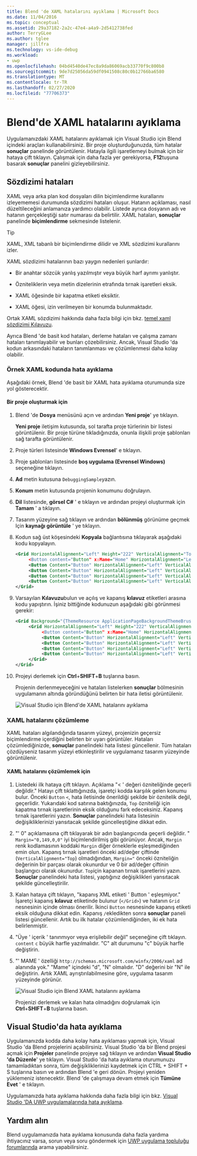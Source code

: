 ```yaml
---
title: Blend 'de XAML hatalarını ayıklama | Microsoft Docs
ms.date: 11/04/2016
ms.topic: conceptual
ms.assetid: 29a37182-2a2c-47e4-a4a9-2d5412738fed
author: TerryGLee
ms.author: tglee
manager: jillfra
ms.technology: vs-ide-debug
ms.workload:
- uwp
ms.openlocfilehash: 04bd4540de47ec8a9da86069acb33770f9c800b8
ms.sourcegitcommit: 9de7d25056da59df0941508c80c0b12766ba6580
ms.translationtype: MT
ms.contentlocale: tr-TR
ms.lasthandoff: 02/27/2020
ms.locfileid: "77706373"
---
```

# <a name="debug-xaml-in-blend"></a>Blend'de XAML hatalarını ayıklama

Uygulamanızdaki XAML hatalarını ayıklamak için Visual Studio için Blend içindeki araçları kullanabilirsiniz. Bir proje oluşturduğunuzda, tüm hatalar **sonuçlar** panelinde görüntülenir. Hatayla ilgili işaretlemeyi bulmak için bir hataya çift tıklayın. Çalışmak için daha fazla yer gerekiyorsa, **F12**tuşuna basarak **sonuçlar** panelini gizleyebilirsiniz.

## <a name="syntax-errors"></a>Sözdizimi hataları

XAML veya arka plan kod dosyaları dilin biçimlendirme kurallarını izleyememesi durumunda sözdizimi hataları oluşur. Hatanın açıklaması, nasıl düzeltileceğini anlamanıza yardımcı olabilir. Listede ayrıca dosyanın adı ve hatanın gerçekleştiği satır numarası da belirtilir. XAML hataları, **sonuçlar** panelinde **biçimlendirme** sekmesinde listelenir.

> [!TIP]
> XAML, XML tabanlı bir biçimlendirme dilidir ve XML sözdizimi kurallarını izler.

XAML sözdizimi hatalarının bazı yaygın nedenleri şunlardır:

- Bir anahtar sözcük yanlış yazılmıştır veya büyük harf ayrımı yanlıştır.

- Özniteliklerin veya metin dizelerinin etrafında tırnak işaretleri eksik.

- XAML öğesinde bir kapatma etiketi eksiktir.

- XAML öğesi, izin verilmeyen bir konumda bulunmaktadır.

Ortak XAML sözdizimi hakkında daha fazla bilgi için bkz. [temel xaml sözdizimi Kılavuzu](/windows/uwp/xaml-platform/xaml-syntax-guide).

Ayrıca Blend 'de basit kod hataları, derleme hataları ve çalışma zamanı hataları tanımlayabilir ve bunları çözebilirsiniz. Ancak, Visual Studio 'da kodun arkasındaki hataların tanımlanması ve çözümlenmesi daha kolay olabilir.

### <a name="debugging-sample-xaml-code"></a>Örnek XAML kodunda hata ayıklama

Aşağıdaki örnek, Blend 'de basit bir XAML hata ayıklama oturumunda size yol gösterecektir.

#### <a name="to-create-a-project"></a>Bir proje oluşturmak için

1. Blend 'de **Dosya** menüsünü açın ve ardından **Yeni proje**' ye tıklayın.

    **Yeni proje** iletişim kutusunda, sol tarafta proje türlerinin bir listesi görüntülenir. Bir proje türüne tıkladığınızda, onunla ilişkili proje şablonları sağ tarafta görüntülenir.

2. Proje türleri listesinde **Windows Evrensel**' e tıklayın.

3. Proje şablonları listesinde **boş uygulama (Evrensel Windows)** seçeneğine tıklayın.

4. **Ad** metin kutusuna `DebuggingSample`yazın.

5. **Konum** metin kutusunda projenin konumunu doğrulayın.

6. **Dil** listesinde, **görsel C#** ' e tıklayın ve ardından projeyi oluşturmak için **Tamam** ' a tıklayın.

7. Tasarım yüzeyine sağ tıklayın ve ardından **bölünmüş** görünüme geçmek Için **kaynağı görüntüle** ' ye tıklayın.

8. Kodun sağ üst köşesindeki **Kopyala** bağlantısına tıklayarak aşağıdaki kodu kopyalayın.

   ```xml
   <Grid HorizontalAlignment="Left" Height="222" VerticalAlignment="Top>
        <Button content="Button" x:Mame="Home" HorizontalAlignment="Left" VerticalAlignment="Top"/>
        <Button Content="Button" HorizontalAlignment="Left" VerticalAlignment="Top" Margin="0,38,0,0">
        <Button Content="Button" HorizontalAlignment="Left" VerticalAlignment="Top" Margin="0,75,0,0"/>
        <Button Content="Button" HorizontalAlignment="Left" VerticalAlignment="Top" Margin="0,112,0,0"/>
        <Button Content="Button" HorizontalAlignment="Left" VerticalAlignment="Top Margin="0,149,0,0"/>
   </Grid>
   ```

9. Varsayılan **Kılavuzu**bulun ve açılış ve kapanış **kılavuz** etiketleri arasına kodu yapıştırın. İşiniz bittiğinde kodunuzun aşağıdaki gibi görünmesi gerekir:

    ```xml
    <Grid Background="{ThemeResource ApplicationPageBackgroundThemeBrush}">
         <Grid HorizontalAlignment="Left" Height="222" VerticalAlignment="Top>
              <Button content="Button" x:Mame="Home" HorizontalAlignment="Left" VerticalAlignment="Top"/>
              <Button Content="Button" HorizontalAlignment="Left" VerticalAlignment="Top" Margin="0,38,0,0">
              <Button Content="Button" HorizontalAlignment="Left" VerticalAlignment="Top" Margin="0,75,0,0"/>
              <Button Content="Button" HorizontalAlignment="Left" VerticalAlignment="Top" Margin="0,112,0,0"/>
              <Button Content="Button" HorizontalAlignment="Left" VerticalAlignment="Top Margin="0,149,0,0"/>
         </Grid>
    </Grid>
    ```

10. Projeyi derlemek için **Ctrl**+**SHIFT**+**B** tuşlarına basın.

    Projenin derlenmeyeceğini ve hataları listelerken **sonuçlar** bölmesinin uygulamanın altında göründüğünü belirten bir hata iletisi görüntülenir.

    ![Visual Studio için Blend'de XAML hatalarını ayıklama](../debugger/media/blend_debugxaml_xaml.png "blend_debugXAML_XAML")

### <a name="resolve-xaml-errors"></a>XAML hatalarını çözümleme

XAML hataları algılandığında tasarım yüzeyi, projenizin geçersiz biçimlendirme içerdiğini belirten bir uyarı görüntüler. Hataları çözümlediğinizde, **sonuçlar** panelindeki hata listesi güncellenir. Tüm hataları çözdüyseniz tasarım yüzeyi etkinleştirilir ve uygulamanız tasarım yüzeyinde görüntülenir.

#### <a name="to-resolve-the-xaml-errors"></a>XAML hatalarını çözümlemek için

1. Listedeki ilk hataya çift tıklayın. Açıklama "< ' değeri özniteliğinde geçerli değildir." Hatayı çift tıklattığınızda, işaretçi kodda karşılık gelen konumu bulur. Önceki `Button` `<`, hata iletisinde önerildiği şekilde bir öznitelik değil, geçerlidir. Yukarıdaki kod satırına baktığınızda, `Top` özniteliği için kapatma tırnak işaretlerinin eksik olduğunu fark edeceksiniz. Kapanış tırnak işaretlerini yazın. **Sonuçlar** panelindeki hata listesinin değişikliklerinizi yansıtacak şekilde güncelleştiğine dikkat edin.

2. "' 0" açıklamasına çift tıklayarak bir adın başlangıcında geçerli değildir. " `Margin="0,149,0,0"` iyi biçimlendirilmiş gibi görünüyor. Ancak, `Margin` renk kodlamasının koddaki `Margin` diğer örneklerle eşleşmediğinden emin olun. Kapanış tırnak işaretleri önceki ad/değer çiftinde (`VerticalAlignment="Top`) olmadığından, `Margin="` önceki özniteliğin değerinin bir parçası olarak okunurdur ve 0 bir ad/değer çiftinin başlangıcı olarak okunurdur. `Top`için kapanan tırnak işaretlerini yazın. **Sonuçlar** panelindeki hata listesi, yaptığınız değişiklikleri yansıtacak şekilde güncelleştirilir.

3. Kalan hataya çift tıklayın, "kapanış XML etiketi ' Button ' eşleşmiyor." İşaretçi kapanış **kılavuz** etiketinde bulunur (`</Grid>`) ve hatanın `Grid` nesnesinin içinde olması önerilir. İkinci `Button` nesnesinde kapanış etiketi eksik olduğuna dikkat edin. Kapanış `/`ekledikten sonra **sonuçlar** paneli listesi güncellenir. Artık bu ilk hatalar çözümlendiğinden, iki ek hata belirlenmiştir.

4. "Üye ' içerik ' tanınmıyor veya erişilebilir değil" seçeneğine çift tıklayın. `content` `c` büyük harfle yazılmalıdır. "C" alt durumunu "c" büyük harfle değiştirin.

5. "' MAME ' özelliği `http://schemas.microsoft.com/winfx/2006/xaml` ad alanında yok." "Mame" içindeki "d", "N" olmalıdır. "D" değerini bir "N" ile değiştirin. Artık XAML ayrıştırılabilmesine göre, uygulama tasarım yüzeyinde görünür.

    ![Visual Studio için Blend XAML hatalarını ayıklama](../debugger/media/blend_debugartboard_xaml.png "blend_debugArtboard_XAML")

    Projenizi derlemek ve kalan hata olmadığını doğrulamak için **Ctrl**+**SHIFT**+**B** tuşlarına basın.

## <a name="debug-in-visual-studio"></a>Visual Studio'da hata ayıklama

Uygulamanızda kodda daha kolay hata ayıklaması yapmak için, Visual Studio 'da Blend projelerini açabilirsiniz. Visual Studio 'da bir Blend projesi açmak için **Projeler** panelinde projeye sağ tıklayın ve ardından **Visual Studio 'da Düzenle**' ye tıklayın. Visual Studio 'da hata ayıklama oturumunuzu tamamladıktan sonra, tüm değişikliklerinizi kaydetmek için CTRL + SHIFT + S tuşlarına basın ve ardından Blend 'e geri dönün. Projeyi yeniden yüklemeniz istenecektir. Blend 'de çalışmaya devam etmek için **Tümüne Evet** ' e tıklayın.

Uygulamanızda hata ayıklama hakkında daha fazla bilgi için bkz. [Visual Studio 'DA UWP uygulamalarında hata ayıklama](../debugger/debugging-windows-store-and-windows-universal-apps.md).

## <a name="get-help"></a>Yardım alın

Blend uygulamanızda hata ayıklama konusunda daha fazla yardıma ihtiyacınız varsa, sorun veya soru göndermek için [UWP uygulama topluluğu forumlarında](https://social.msdn.microsoft.com/Forums/windowsapps/home?category=windowsapps) arama yapabilirsiniz.
